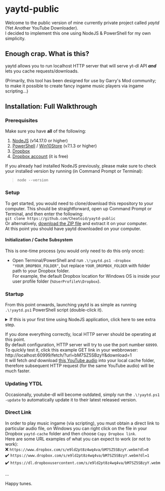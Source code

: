 # yaytd-public
Welcome to the public version of mine currently private project called *yaytd* (Yet Another YouTube Downloader).  
I decided to implement this one using NodeJS & PowerShell for my own simplicity.

## Enough crap. What is this?
yaytd allows you to run localhost HTTP server that will serve yt-dl API ***and*** lets you cache requests/downloads.

(Primarily, this tool has been designed for use by Garry's Mod community; to make it possible to create fancy ingame music players via ingame scripting...)

## Installation: Full Walkthrough

### Prerequisites
Make sure you have **all** of the following:
1. [NodeJS](https://nodejs.org/en/download/) (v14.17.0 or higher)
2. [PowerShell](https://github.com/PowerShell/PowerShell/releases/latest) / [Win10Store](https://www.microsoft.com/en-us/p/powershell/9mz1snwt0n5d) (v7.1.3 or higher)
2. [Dropbox](https://www.dropbox.com/downloading)
3. [Dropbox account](https://www.dropbox.com/register) (it is free)

If you already had installed NodeJS previously, please make sure to check your installed version by running (in Command Prompt or Terminal):  
> `node --version`


### Setup
To get started, you would need to clone/download this repository to your computer. This should be straightforward, open up Command Prompt or Terminal, and then enter the following:  
    `git clone https://github.com/Cheatoid/yaytd-public`  
Or alternatively, [download the ZIP file](https://github.com/Cheatoid/yaytd-public/archive/refs/heads/dropbox.zip) and extract it on your computer.  
At this point you should have yaytd downloaded on your computer.  


#### Initialization / Cache Subsystem
This is one-time process (you would only need to do this only once):  
- Open Terminal/PowerShell and run `.\!yaytd.ps1 -dropbox "YOUR_DROPBOX_FOLDER"`, but replace `YOUR_DROPBOX_FOLDER` with folder path to your Dropbox folder.  
  For example, the default Dropbox location for Windows OS is inside your user profile folder (`%UserProfile%\Dropbox`).


### Startup
From this point onwards, launching yaytd is as simple as running `.\!yaytd.ps1` PowerShell script (double-click it).  
<details>
<summary>If this is your first time using NodeJS application, click here to see extra step.</summary>

You may receive Windows Firewall popup which looks like this:  
![Windows Firewall](https://user-images.githubusercontent.com/13347909/121682618-98229e00-cabc-11eb-95a7-2ac578da98aa.png)  
Just click `Allow access` button. (It may prompt for UAC, but you would just need to do this only once.)
</details>

If you done everything correctly, local HTTP server should be operating at this point.  
By default configuration, HTTP server will try to use the port number `60999`.  
To quickly test it, click this example GET link in your webbrowser:  
http://localhost:60999/fetch/?url=bM7SZ5SBzyY&download=1  
It will fetch *and* download [this YouTube audio](https://www.youtube.com/watch?v=bM7SZ5SBzyY) into your local cache folder, therefore subsequent HTTP request (for the same YouTube audio) will be much faster.


### Updating YTDL
Occasionally, youtube-dl will become outdated, simply run the `.\!yaytd.ps1 -update` to automatically update it to their latest released version.


### Direct Link
In order to play music ingame (via scripting), you must obtain a direct link to particular audio file, on Windows you can right click on the file in your Dropbox `yaytd-cache` folder and then choose `Copy Dropbox link`.  
Here are some URL examples of what you can expect to work (or not to work):  
❌ `https://www.dropbox.com/s/e9ld2pt8z4wq4va/bM7SZ5SBzyY.webm?dl=0`  
✔️ `https://www.dropbox.com/s/e9ld2pt8z4wq4va/bM7SZ5SBzyY.webm?dl=1`  
✔️ `https://dl.dropboxusercontent.com/s/e9ld2pt8z4wq4va/bM7SZ5SBzyY.webm`  

...

Happy tunes.
